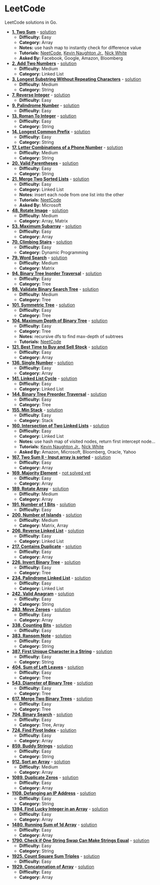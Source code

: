 # LeetCode
LeetCode solutions in Go.

- **[1. Two Sum](https://leetcode.com/problems/two-sum/)** - [solution](https://github.com/rorua/leetcode_go/blob/master/1_two_sum/two_sum.go)
  - **Difficulty:** Easy
  - **Category:** Array
  - **Notes:** use hash map to instantly check for difference value
  - **Tutorials:** [NeetCode](https://youtu.be/KLlXCFG5TnA), [Kevin Naughton Jr.](https://www.youtube.com/watch?v=Aql6zHkONek), [Nick White
  ](https://www.youtube.com/watch?v=BoHO04xVeU0)
  - **Asked By:** Facebook, Google, Amazon, Bloomberg
- **[2. Add Two Numbers](https://leetcode.com/problems/add-two-numbers/)** - [solution](https://github.com/rorua/leetcode_go/blob/master/2_add_two_numbers/main.go)
  - **Difficulty:** Medium
  - **Category:** Linked List
- **[3. Longest Substring Without Repeating Characters](https://leetcode.com/problems/longest-substring-without-repeating-characters/)** - [solution](https://github.com/rorua/leetcode_go/blob/master/3_longest_substring_without_repeating_characters/main.go) 
  - **Difficulty:** Medium
  - **Category:** String
- **[7. Reverse Integer](https://leetcode.com/problems/reverse-integer/)** - [solution](https://github.com/rorua/leetcode_go/blob/master/7_reverse_integer/reverse_integer.go)
  - **Difficulty:** Easy
- **[9. Palindrome Number](https://leetcode.com/problems/palindrome-number/)** - [solution](https://github.com/rorua/leetcode_go/blob/master/9_palindrome_number/palindrome_number.go)
  - **Difficulty:** Easy
- **[13. Roman To Integer](https://leetcode.com/problems/roman-to-integer/)** - [solution](https://github.com/rorua/leetcode_go/blob/master/13_roman_to_integer/roman_to_integer.go)
  - **Difficulty:** Easy
  - **Category:** String
- **[14. Longest Common Prefix](https://leetcode.com/problems/longest-common-prefix/)** - [solution](https://github.com/rorua/leetcode_go/blob/master/14_longest_common_prefix/longest_common_prefix.go)
  - **Difficulty:** Easy
  - **Category:** String
- **[17. Letter Combinations of a Phone Number](https://leetcode.com/problems/letter-combinations-of-a-phone-number/)** - [solution](https://github.com/rorua/leetcode_go/blob/master/17_letter_combinations_of_a_phone_number/letter_combinations_of_a_phone_number.go) 
  - **Difficulty:** Medium
  - **Category:** String
- **[20. Valid Parentheses](https://leetcode.com/problems/valid-parentheses/)** - [solution](https://github.com/rorua/leetcode_go/blob/master/20_valid_parentheses/valid_parentheses.go)
  - **Difficulty:** Easy
  - **Category:** String
- **[21. Merge Two Sorted Lists](https://leetcode.com/problems/merge-two-sorted-lists/)** - [solution](https://github.com/rorua/leetcode_go/blob/master/21_merge_two_sorted_lists/merge_two_sorted_lists.go)
  - **Difficulty:** Easy
  - **Category:** Linked List
  - **Notes:** insert each node from one list into the other
  - **Tutorials:** [NeetCode](https://www.youtube.com/watch?v=XIdigk956u0)
  - **Asked By:** Microsoft
- **[48. Rotate Image](https://leetcode.com/problems/rotate-image/)** - [solution](https://github.com/rorua/leetcode_go/blob/master/48_rotate_image/rotate_image.go)
  - **Difficulty:** Medium
  - **Category:** Array, Matrix
- **[53. Maximum Subarray](https://leetcode.com/problems/maximum-subarray/)** - [solution](https://github.com/rorua/leetcode_go/blob/master/53_maximum_subarray/maximum_subarray.go)
  - **Difficulty:** Easy
  - **Category:** Array
- **[70. Climbing Stairs](https://leetcode.com/problems/climbing-stairs/)** - [solution](https://github.com/rorua/leetcode_go/blob/master/70_climbing_stairs/climbing_stairs.go)
  - **Difficulty:** Easy
  - **Category:** Dynamic Programming
- **[79. Word Search](https://leetcode.com/problems/word-search/)** - [solution](https://github.com/rorua/leetcode_go/blob/master/79_word_search/79_word_search.go)
  - **Difficulty:** Medium
  - **Category:** Matrix
- **[94. Binary Tree Inorder Traversal](https://leetcode.com/problems/binary-tree-inorder-traversal/)** - [solution](https://github.com/rorua/leetcode_go/blob/master/94_binary_tree_inorder_traversal/binary_tree_inorder_traversal.go)
  - **Difficulty:** Easy
  - **Category:** Tree
- **[98. Validate Binary Search Tree](https://leetcode.com/problems/validate-binary-search-tree/)** - [solution](https://github.com/rorua/leetcode_go/blob/master/98_validate_binary_search_tree/validate_binary_search_tree.go)
  - **Difficulty:** Medium
  - **Category:** Tree
- **[101. Symmetric Tree](https://leetcode.com/problems/symmetric-tree/)** - [solution](https://github.com/rorua/leetcode_go/blob/master/101_symmetric_tree/symmetric_tree.go)
  - **Difficulty:** Easy
  - **Category:** Tree
- **[104. Maximum Depth of Binary Tree](https://leetcode.com/problems/maximum-depth-of-binary-tree/)** - [solution](https://github.com/rorua/leetcode_go/blob/master/104_max_depth_of_binary_tree/max_depth_of_binary_tree.go)
  - **Difficulty:** Easy
  - **Category:** Tree
  - **Notes:** recursive dfs to find max-depth of subtrees
  - **Tutorials:** [NeetCode](https://www.youtube.com/watch?v=hTM3phVI6YQ)
- **[121. Best Time to Buy and Sell Stock](https://leetcode.com/problems/best-time-to-buy-and-sell-stock)** - [solution](https://github.com/rorua/leetcode_go/blob/master/121_best_time_to_buy_sell_stock/best_time_to_buy_sell_stock.go)
  - **Difficulty:** Easy
  - **Category:** Array
- **[136. Single Number](https://leetcode.com/problems/single-number/)** - [solution](https://github.com/rorua/leetcode_go/blob/master/136_single_number/single_number.go)
  - **Difficulty:** Easy
  - **Category:** Array
- **[141. Linked List Cycle](https://leetcode.com/problems/linked-list-cycle/)** - [solution](https://github.com/rorua/leetcode_go/blob/master/141_linked_list_cycle/linked_list_cycle.go)
  - **Difficulty:** Easy
  - **Category:** Linked List
- **[144. Binary Tree Preorder Traversal](https://leetcode.com/problems/binary-tree-preorder-traversal/)** - [solution](https://github.com/rorua/leetcode_go/blob/master/144_binary_tree_preorder_traversal/binary_tree_preorder_traversal.go)
  - **Difficulty:** Easy
  - **Category:** Tree
- **[155. Min Stack](https://leetcode.com/problems/min-stack/)** - [solution](https://github.com/rorua/leetcode_go/blob/master/155_min_stack/min_stack.go)
  - **Difficulty**: Easy
  - **Category:** Stack
- **[160. Intersection of Two Linked Lists](https://leetcode.com/problems/intersection-of-two-linked-lists/)** - [solution](https://github.com/rorua/leetcode_go/blob/master/160_intersection_of_two_linked_lists/intersection_of_two_linked_lists.go)
  - **Difficulty:** Easy
  - **Category:** Linked List
  - **Notes:** use hash map of visited nodes, return first intercept node... 
  - **Tutorials:** [Kevin Naughton Jr.](https://www.youtube.com/watch?v=CPXIkMWNn5Q), [Nick White](https://www.youtube.com/watch?v=IpBfg9d4dmQ)
  - **Asked By:** Amazon, Microsoft, Bloomberg, Oracle, Yahoo
- **[167. Two Sum II - Input array is sorted](https://leetcode.com/problems/two-sum-ii-input-array-is-sorted/)** - [solution](https://github.com/rorua/leetcode_go/blob/master/167_two_sum_2/two_sum_2.go)
  - **Difficulty:** Easy
  - **Category:** Array
- **[169. Majority Element](https://leetcode.com/problems/majority-element/)** - [not solved yet](https://github.com/rorua/leetcode_go/blob/master/169_majority_element/majority_element.go)
  - **Difficulty:** Easy
  - **Category:** Array
- **[189. Rotate Array](https://leetcode.com/problems/rotate-array/)** - [solution](https://github.com/rorua/leetcode_go/blob/master/189_rotate_array/rotate_array.go)
  - **Difficulty:** Medium
  - **Category:** Array
- **[191. Number of 1 Bits](https://leetcode.com/problems/number-of-1-bits/)** - [solution](https://github.com/rorua/leetcode_go/blob/master/191_number_of_1_bits/number_of_1_bits.go)
  - **Difficulty:** Easy
- **[200. Number of Islands](https://leetcode.com/problems/number-of-islands/)** - [solution](https://github.com/rorua/leetcode_go/blob/master/200_number_of_islands/number_of_islands.go)
  - **Difficulty:** Medium
  - **Category:** Matrix, Array
- **[206. Reverse Linked List](https://leetcode.com/problems/reverse-linked-list/)** - [solution](https://github.com/rorua/leetcode_go/blob/master/206_reverse_linked_list/reverse_linked_list.go)
  - **Difficulty:** Easy
  - **Category:** Linked List
- **[217. Contains Duplicate](https://leetcode.com/problems/contains-duplicate/)** - [solution](https://github.com/rorua/leetcode_go/blob/master/217_contains_duplicate/contains_duplicate.go)
  - **Difficulty:** Easy
  - **Category:** Array
- **[226. Invert Binary Tree](https://leetcode.com/problems/invert-binary-tree/)** - [solution](https://github.com/rorua/leetcode_go/blob/master/226_invert_binary_tree/invert_binary_tree.go)
  - **Difficulty:** Easy
  - **Category:** Tree
- **[234. Palindrome Linked List](https://leetcode.com/problems/palindrome-linked-list/)** - [solution](https://github.com/rorua/leetcode_go/blob/master/234_palindrome_linked_list/palindrome_linked_list.go)
  - **Difficulty:** Easy
  - **Category:** Linked List
- **[242. Valid Anagram](https://leetcode.com/problems/valid-anagram/)** - [solution](https://github.com/rorua/leetcode_go/blob/master/242_valid_anagram/valid_anagram.go)
  - **Difficulty:** Easy
  - **Category:** String
- **[283. Move Zeroes](https://leetcode.com/problems/move-zeroes/)** - [solution](https://github.com/rorua/leetcode_go/blob/master/283_move_zeroes/move_zeroes.go)
  - **Difficulty:** Easy
  - **Category:** Array
- **[338. Counting Bits](https://leetcode.com/problems/counting-bits/submissions/)** - [solution](https://github.com/rorua/leetcode_go/blob/master/338_counting_bits/counting_bits.go)
  - **Difficulty:** Easy
- **[383. Ransom Note](https://leetcode.com/problems/ransom-note/)** - [solution](https://github.com/rorua/leetcode_go/blob/master/383_ransom_note/ransom_note.go)
  - **Difficulty:** Easy
  - **Category:** String
- **[387. First Unique Character in a String](https://leetcode.com/problems/first-unique-character-in-a-string/)** - [solution](https://github.com/rorua/leetcode_go/blob/master/387_first_unique_character_in_a_string/first_unique_character_in_a_string.go)
  - **Difficulty:** Easy
  - **Category:** String
- **[404. Sum of Left Leaves](https://leetcode.com/problems/sum-of-left-leaves/)** - [solution](https://github.com/rorua/leetcode_go/blob/master/404_sum_of_left_leaves/sum_of_left_leaves.go)
  - **Difficulty:** Easy
  - **Category:** Tree
- **[543. Diameter of Binary Tree](https://leetcode.com/problems/diameter-of-binary-tree/)** - [solution](https://github.com/rorua/leetcode_go/blob/master/543_diameter_of_binary_tree/diameter_of_binary_tree.go)
  - **Difficulty:** Easy
  - **Category:** Tree
- **[617. Merge Two Binary Trees](https://leetcode.com/problems/merge-two-binary-trees/)** - [solution](https://github.com/rorua/leetcode_go/blob/master/617_merge_two_binary_trees/merge_two_binary_trees.go)
  - **Difficulty:** Easy
  - **Category:** Tree
- **[704. Binary Search](https://leetcode.com/problems/binary-search/)** - [solution](https://github.com/rorua/leetcode_go/blob/master/704_binary_search/binary_search.go)
  - **Difficulty:** Easy
  - **Category:** Tree, Array
- **[724. Find Pivot Index](https://leetcode.com/problems/find-pivot-index/)** - [solution](https://github.com/rorua/leetcode_go/blob/master/724_find_pivot_index/find_pivot_index.go)
  - **Difficulty:** Easy
  - **Category:** Array
- **[859. Buddy Strings](https://leetcode.com/problems/buddy-strings/)** - [solution](https://github.com/rorua/leetcode_go/blob/master/859_buddy_strings/buddy_strings.go)
  - **Difficulty:** Easy
  - **Category:** String
- **[912. Sort an Array](https://leetcode.com/problems/sort-an-array/)** - [solution](https://github.com/rorua/leetcode_go/blob/master/912_sort_an_array/sort_an_array.go) 
  - **Difficulty:** Medium
  - **Category:** Array
- **[1089. Duplicate Zeros](https://leetcode.com/problems/duplicate-zeros/)** - [solution](https://github.com/rorua/leetcode_go/blob/master/1089_duplicate_zeros/duplicate_zeros.go)
  - **Difficulty:** Easy
  - **Category:** Array
- **[1108. Defanging an IP Address](https://leetcode.com/problems/defanging-an-ip-address/)** - [solution](https://github.com/rorua/leetcode_go/blob/master/1108_defanging_an_ip_address/defanging_an_ip_address.go)
  - **Difficulty:** Easy
  - **Category:** String
- **[1394. Find Lucky Integer in an Array](https://leetcode.com/problems/find-lucky-integer-in-an-array/)** - [solution](https://github.com/rorua/leetcode_go/blob/master/1394_find_lucky_integer/find_lucky_integer.go)
  - **Difficulty:** Easy
  - **Category:** Array
- **[1480. Running Sum of 1d Array](https://leetcode.com/problems/running-sum-of-1d-array/)** - [solution](https://github.com/rorua/leetcode_go/blob/master/1480_running_sum_of_1d_array/running_sum_of_1d_array.go)
  - **Difficulty:** Easy
  - **Category:** Array
- **[1790. Check if One String Swap Can Make Strings Equal](https://leetcode.com/problems/check-if-one-string-swap-can-make-strings-equal/)** - [solution](https://github.com/rorua/leetcode_go/blob/master/1790_check_if_one_string_swap_can_make_strings_equal/check_if_one_string_swap_can_make_strings_equal.go)
  - **Difficulty:** Easy
  - **Category:** String
- **[1925. Count Square Sum Triples](https://leetcode.com/problems/count-square-sum-triples/)** - [solution](https://github.com/rorua/leetcode_go/blob/master/1925_count_square_sum_triples/count_square_sum_triples.go)
  - **Difficulty:** Easy
- **[1929. Concatenation of Array](https://leetcode.com/problems/concatenation-of-array/)** - [solution](https://github.com/rorua/leetcode_go/blob/master/1929_concatenation_of_array/concatenation_of_array.go)
  - **Difficulty:** Easy
  - **Category:** Array